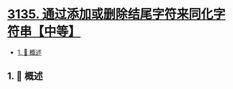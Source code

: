 # [3135. 通过添加或删除结尾字符来同化字符串【中等】](https://github.com/Tdahuyou/TNotes.leetcode/tree/main/notes/3135.%20%E9%80%9A%E8%BF%87%E6%B7%BB%E5%8A%A0%E6%88%96%E5%88%A0%E9%99%A4%E7%BB%93%E5%B0%BE%E5%AD%97%E7%AC%A6%E6%9D%A5%E5%90%8C%E5%8C%96%E5%AD%97%E7%AC%A6%E4%B8%B2%E3%80%90%E4%B8%AD%E7%AD%89%E3%80%91)

<!-- region:toc -->

- [1. 📝 概述](#1--概述)

<!-- endregion:toc -->

## 1. 📝 概述
